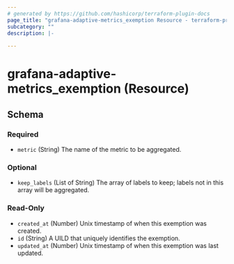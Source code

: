 ```yaml
---
# generated by https://github.com/hashicorp/terraform-plugin-docs
page_title: "grafana-adaptive-metrics_exemption Resource - terraform-provider-grafana-adaptive-metrics"
subcategory: ""
description: |-
  
---
```


# grafana-adaptive-metrics_exemption (Resource)





<!-- schema generated by tfplugindocs -->
## Schema

### Required

- `metric` (String) The name of the metric to be aggregated.

### Optional

- `keep_labels` (List of String) The array of labels to keep; labels not in this array will be aggregated.

### Read-Only

- `created_at` (Number) Unix timestamp of when this exemption was created.
- `id` (String) A UILD that uniquely identifies the exemption.
- `updated_at` (Number) Unix timestamp of when this exemption was last updated.
